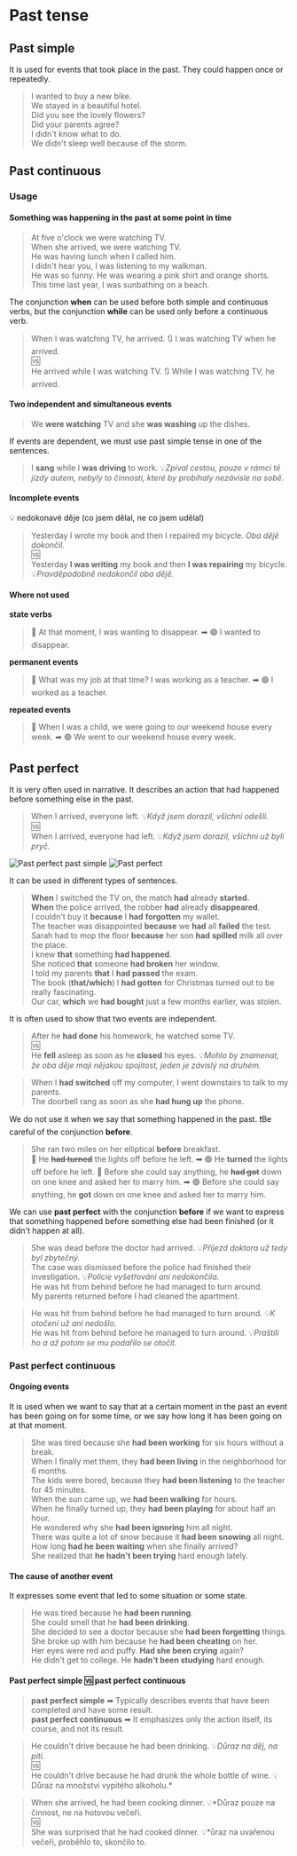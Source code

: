 # Past tense

## Past simple

It is used for events that took place in the past. They could happen once or repeatedly.

> I wanted to buy a new bike. <br/>
> We stayed in a beautiful hotel. <br/>
> Did you see the lovely flowers? <br/>
> Did your parents agree? <br/>
> I didn't know what to do. <br/>
> We didn't sleep well because of the storm. <br/>

## Past continuous

### Usage

#### Something was happening in the past at some point in time

> At five o'clock we were watching TV. <br/>
> When she arrived, we were watching TV. <br/>
> He was having lunch when I called him. <br/>
> I didn't hear you, I was listening to my walkman. <br/>
> He was so funny. He was wearing a pink shirt and orange shorts. <br/>
> This time last year, I was sunbathing on a beach. <br/>

The conjunction **when** can be used before both simple and continuous verbs, but the conjunction **while** can be used
only before a continuous verb.

> When I was watching TV, he arrived. 🔃 I was watching TV when he arrived. <br/>
> 🆚 <br/>
> He arrived while I was watching TV. 🔃 While I was watching TV, he arrived. <br/>

#### Two independent and simultaneous events

> We **were watching** TV and she **was washing** up the dishes. <br/>

If events are dependent, we must use past simple tense in one of the sentences.

> I **sang** while I **was driving** to work. 💡*Zpíval cestou, pouze v rámci té jízdy autem, nebyly to činnosti, které
by probíhaly nezávisle na sobě.* <br/>

#### Incomplete events

💡 nedokonavé děje (co jsem dělal, ne co jsem udělal)

> Yesterday I wrote my book and then I repaired my bicycle. *Oba dějě dokončil.* <br/>
> 🆚 <br/>
> Yesterday **I was writing** my book and then **I was repairing** my bicycle. 💡*Pravděpodobně nedokončil oba
dějě.* <br/>

#### Where not used

**state verbs**

> 🔴 At that moment, I was wanting to disappear. ➡ 🟢 I wanted to disappear. <br/>

**permanent events**

> 🔴 What was my job at that time? I was working as a teacher. ➡ 🟢 I worked as a teacher. <br/>

**repeated events**

> 🔴 When I was a child, we were going to our weekend house every week. ➡ 🟢 We went to our weekend house every
> week. <br/>

## Past perfect

It is very often used in narrative. It describes an action that had happened before something else in the past.

> When I arrived, everyone left. 💡*Když jsem dorazil, všichni odešli.* <br/>
> 🆚 <br/>
> When I arrived, everyone had left. 💡*Když jsem dorazil, všichni už byli pryč.* <br/>

![Past perfect past simple](images/past-perfect-past-simple.gif) ![Past perfect](images/past-perfect.gif)

It can be used in different types of sentences.

> **When** I switched the TV on, the match **had** already **started**. <br/>
> **When** the police arrived, the robber **had** already **disappeared**. <br/>
> I couldn't buy it **because** I **had** **forgotten** my wallet. <br/>
> The teacher was disappointed **because** we **had** all **failed** the test. <br/>
> Sarah had to mop the floor **because** her son **had** **spilled** milk all over the place. <br/>
> I knew **that** something **had happened**. <br/>
> She noticed **that** someone **had broken** her window. <br/>
> I told my parents **that** I **had passed** the exam. <br/>
> The book (**that/which**) I **had gotten** for Christmas turned out to be really fascinating. <br/>
> Our car, **which** we **had bought** just a few months earlier, was stolen. <br/>

It is often used to show that two events are independent.

> After he **had done** his homework, he watched some TV. <br/>
> 🆚 <br/>
> He **fell** asleep as soon as he **closed** his eyes. 💡*Mohlo by znamenat, že oba děje mají nějakou spojitost, jeden
je závislý na druhém.* <br/>

> When I **had switched** off my computer, I went downstairs to talk to my parents. <br/>
> The doorbell rang as soon as she **had hung up** the phone. <br/>

We do not use it when we say that something happened in the past. ❗Be careful of the conjunction **before**.

> She ran two miles on her elliptical **before** breakfast. <br/>
> 🔴 He **~~had turned~~** the lights off before he left. ➡ 🟢 He **turned** the lights off before he left.
> 🔴 Before she could say anything, he **~~had got~~** down on one knee and asked her to marry him. ➡ 🟢 Before she could
> say anything, he **got** down on one knee and asked her to marry him. <br/>

We can use **past perfect** with the conjunction **before** if we want to express that something happened before
something else had been finished (or it didn't happen at all).

> She was dead before the doctor had arrived. 💡*Příjezd doktora už tedy byl zbytečný.* <br/>
> The case was dismissed before the police had finished their investigation. 💡*Policie vyšetřování ani
nedokončila.* <br/>
> He was hit from behind before he had managed to turn around. <br/>
> My parents returned before I had cleaned the apartment. <br/>

> He was hit from behind before he had managed to turn around. 💡*K otočení už ani nedošlo.* <br/>
> He was hit from behind before he managed to turn around. 💡*Praštili ho a až potom se mu podařilo se otočit.* <br/>

### Past perfect continuous

#### Ongoing events

It is used when we want to say that at a certain moment in the past an event has been going on for some time, or we say
how long it has been going on at that moment.

> She was tired because she **had been working** for six hours without a break. <br/>
> When I finally met them, they **had been living** in the neighborhood for 6 months. <br/>
> The kids were bored, because they **had been listening** to the teacher for 45 minutes. <br/>
> When the sun came up, we **had been walking** for hours. <br/>
> When he finally turned up, they **had been playing** for about half an hour. <br/>
> He wondered why she **had been ignoring** him all night. <br/>
> There was quite a lot of snow because it **had been snowing** all night. <br/>
> How long **had he been waiting** when she finally arrived? <br/>
> She realized that **he hadn't been trying** hard enough lately. <br/>

#### The cause of another event

It expresses some event that led to some situation or some state.

> He was tired because he **had been running**. <br/>
> She could smell that he **had been drinking**. <br/>
> She decided to see a doctor because she **had been forgetting** things. <br/>
> She broke up with him because he **had been cheating** on her. <br/>
> Her eyes were red and puffy. **Had she been crying** again? <br/>
> He didn't get to college. He **hadn't been studying** hard enough. <br/>

#### Past perfect simple 🆚 past perfect continuous

> **past perfect simple** ➡ Typically describes events that have been completed and have some result. <br/>
> **past perfect continuous** ➡ It emphasizes only the action itself, its course, and not its result. <br/>

> He couldn't drive because he had been drinking. 💡*Důraz na děj, na pití.* <br/>
> 🆚 <br/>
> He couldn't drive because he had drunk the whole bottle of wine. 💡Důraz na množství vypitého alkoholu.* <br/>

> When she arrived, he had been cooking dinner. 💡*Důraz pouze na činnost, ne na hotovou večeři. <br/>
> 🆚 <br/>
> She was surprised that he had cooked dinner. 💡*ůraz na uvařenou večeři, proběhlo to, skončilo to. <br/>
